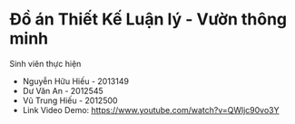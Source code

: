# Đồ án Thiết Kế Luận lý - Vườn thông minh
 Sinh viên thực hiện
* Nguyễn Hữu Hiếu - 2013149
* Dư Văn An - 2012545
* Vũ Trung Hiếu - 2012500
* Link Video Demo: https://www.youtube.com/watch?v=QWljc90vo3Y
